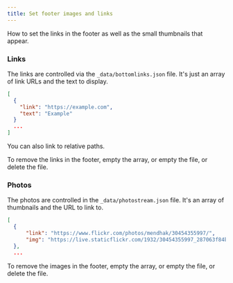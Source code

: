 ```yaml
---
title: Set footer images and links
---
```


How to set the links in the footer as well as the small thumbnails that appear. 

### Links

The links are controlled via the `_data/bottomlinks.json` file.  It's just an array of link URLs and the text to display.  

```json
[
  {
    "link": "https://example.com",
    "text": "Example"
  }
  ...
]

```

You can also link to relative paths.  

To remove the links in the footer, empty the array, or empty the file, or delete the file.  


### Photos

The photos are controlled in the `_data/photostream.json` file.  It's an array of thumbnails and the URL to link to.  

```json
[
  {
      "link": "https://www.flickr.com/photos/mendhak/30454355997/",
      "img": "https://live.staticflickr.com/1932/30454355997_287063f84b_q.jpg"
  },
  ...
```

To remove the images in the footer, empty the array, or empty the file, or delete the file.  

